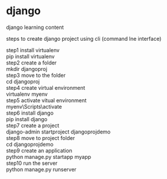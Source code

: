 # django
django learning content

steps to create django project using cli (command lne interface)

step1 install virtualenv  
  pip install virtualenv  
step2 create a folder  
  mkdir djangoproj  
step3 move to the folder  
  cd djangoproj  
step4 create virtual environment  
  virtualenv myenv  
step5 activate vitual environment  
  myenv\Scripts\activate  
step6 install django  
  pip install django  
step7 create a project  
  django-admin startproject djangoprojdemo  
step8 move to project folder  
  cd djangoprojdemo  
step9 create an application  
  python manage.py startapp myapp  
step10 run the server  
  python manage.py runserver  

